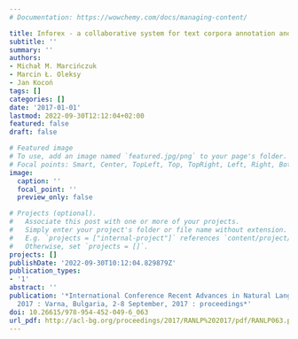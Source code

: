 ```yaml
---
# Documentation: https://wowchemy.com/docs/managing-content/

title: Inforex - a collaborative system for text corpora annotation and analysis
subtitle: ''
summary: ''
authors:
- Michał M. Marcińczuk
- Marcin Ł. Oleksy
- Jan Kocoń
tags: []
categories: []
date: '2017-01-01'
lastmod: 2022-09-30T12:12:04+02:00
featured: false
draft: false

# Featured image
# To use, add an image named `featured.jpg/png` to your page's folder.
# Focal points: Smart, Center, TopLeft, Top, TopRight, Left, Right, BottomLeft, Bottom, BottomRight.
image:
  caption: ''
  focal_point: ''
  preview_only: false

# Projects (optional).
#   Associate this post with one or more of your projects.
#   Simply enter your project's folder or file name without extension.
#   E.g. `projects = ["internal-project"]` references `content/project/deep-learning/index.md`.
#   Otherwise, set `projects = []`.
projects: []
publishDate: '2022-09-30T10:12:04.829879Z'
publication_types:
- '1'
abstract: ''
publication: '*International Conference Recent Advances in Natural Language Processing
  2017 : Varna, Bulgaria, 2-8 September, 2017 : proceedings*'
doi: 10.26615/978-954-452-049-6_063
url_pdf: http://acl-bg.org/proceedings/2017/RANLP%202017/pdf/RANLP063.pdf
---
```

